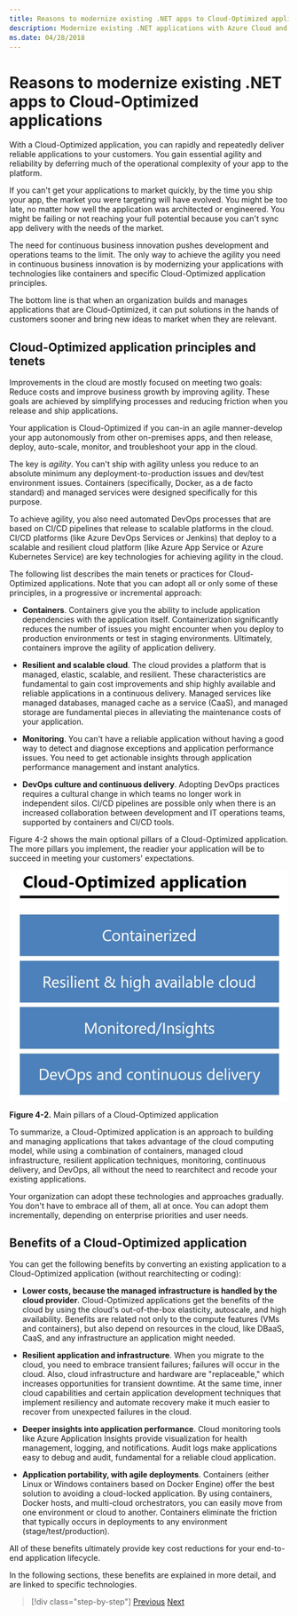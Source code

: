 ```yaml
---
title: Reasons to modernize existing .NET apps to Cloud-Optimized applications
description: Modernize existing .NET applications with Azure Cloud and Windows containers | Reasons to modernize existing .NET apps to Cloud-Optimized applications
ms.date: 04/28/2018
---
```

# Reasons to modernize existing .NET apps to Cloud-Optimized applications

With a Cloud-Optimized application, you can rapidly and repeatedly deliver reliable applications to your customers. You gain essential agility and reliability by deferring much of the operational complexity of your app to the platform.

If you can't get your applications to market quickly, by the time you ship your app, the market you were targeting will have evolved. You might be too late, no matter how well the application was architected or engineered. You might be failing or not reaching your full potential because you can't sync app delivery with the needs of the market.

The need for continuous business innovation pushes development and operations teams to the limit. The only way to achieve the agility you need in continuous business innovation is by modernizing your applications with technologies like containers and specific Cloud-Optimized application principles.

The bottom line is that when an organization builds and manages applications that are Cloud-Optimized, it can put solutions in the hands of customers sooner and bring new ideas to market when they are relevant.

## Cloud-Optimized application principles and tenets

Improvements in the cloud are mostly focused on meeting two goals: Reduce costs and improve business growth by improving agility. These goals are achieved by simplifying processes and reducing friction when you release and ship applications.

Your application is Cloud-Optimized if you can-in an agile manner-develop your app autonomously from other on-premises apps, and then release, deploy, auto-scale, monitor, and troubleshoot your app in the cloud.

The key is *agility*. You can't ship with agility unless you reduce to an absolute minimum any deployment-to-production issues and dev/test environment issues. Containers (specifically, Docker, as a de facto standard) and managed services were designed specifically for this purpose.

To achieve agility, you also need automated DevOps processes that are based on CI/CD pipelines that release to scalable platforms in the cloud. CI/CD platforms (like Azure DevOps Services or Jenkins) that deploy to a scalable and resilient cloud platform (like Azure App Service or Azure Kubernetes Service) are key technologies for achieving agility in the cloud.

The following list describes the main tenets or practices for Cloud-Optimized applications. Note that you can adopt all or only some of these principles, in a progressive or incremental approach:

- **Containers**. Containers give you the ability to include application dependencies with the application itself. Containerization significantly reduces the number of issues you might encounter when you deploy to production environments or test in staging environments. Ultimately, containers improve the agility of application delivery.

- **Resilient and scalable cloud**. The cloud provides a platform that is managed, elastic, scalable, and resilient. These characteristics are fundamental to gain cost improvements and ship highly available and reliable applications in a continuous delivery. Managed services like managed databases, managed cache as a service (CaaS), and managed storage are fundamental pieces in alleviating the maintenance costs of your application.

- **Monitoring**. You can't have a reliable application without having a good way to detect and diagnose exceptions and application performance issues. You need to get actionable insights through application performance management and instant analytics.

- **DevOps culture and continuous delivery**. Adopting DevOps practices requires a cultural change in which teams no longer work in independent silos. CI/CD pipelines are possible only when there is an increased collaboration between development and IT operations teams, supported by containers and CI/CD tools.

Figure 4-2 shows the main optional pillars of a Cloud-Optimized application. The more pillars you implement, the readier your application will be to succeed in meeting your customers' expectations.

![Diagram naming the main pillars of a Cloud-Optimized application.](./media/main-pillars-cloud-optimized-application.png)

**Figure 4-2.** Main pillars of a Cloud-Optimized application

To summarize, a Cloud-Optimized application is an approach to building and managing applications that takes advantage of the cloud computing model, while using a combination of containers, managed cloud infrastructure, resilient application techniques, monitoring, continuous delivery, and DevOps, all without the need to rearchitect and recode your existing applications.

Your organization can adopt these technologies and approaches gradually. You don't have to embrace all of them, all at once. You can adopt them incrementally, depending on enterprise priorities and user needs.

## Benefits of a Cloud-Optimized application

You can get the following benefits by converting an existing application to a Cloud-Optimized application (without rearchitecting or coding):

- **Lower costs, because the managed infrastructure is handled by the cloud provider**. Cloud-Optimized applications get the benefits of the cloud by using the cloud's out-of-the-box elasticity, autoscale, and high availability. Benefits are related not only to the compute features (VMs and containers), but also depend on resources in the cloud, like DBaaS, CaaS, and any infrastructure an application might needed.

- **Resilient application and infrastructure**. When you migrate to the cloud, you need to embrace transient failures; failures will occur in the cloud. Also, cloud infrastructure and hardware are "replaceable," which increases opportunities for transient downtime. At the same time, inner cloud capabilities and certain application development techniques that implement resiliency and automate recovery make it much easier to recover from unexpected failures in the cloud.

- **Deeper insights into application performance**. Cloud monitoring tools like Azure Application Insights provide visualization for health management, logging, and notifications. Audit logs make applications easy to debug and audit, fundamental for a reliable cloud application.

- **Application portability, with agile deployments**. Containers (either Linux or Windows containers based on Docker Engine) offer the best solution to avoiding a cloud-locked application. By using containers, Docker hosts, and multi-cloud orchestrators, you can easily move from one environment or cloud to another. Containers eliminate the friction that typically occurs in deployments to any environment (stage/test/production).

All of these benefits ultimately provide key cost reductions for your end-to-end application lifecycle.

In the following sections, these benefits are explained in more detail, and are linked to specific technologies.

>[!div class="step-by-step"]
>[Previous](index.md)
>[Next](microsoft-technologies-in-cloud-optimized-applications.md)
